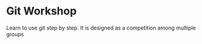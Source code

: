 # Git Workshop

Learn to use git step by step. It is designed as a competition among multiple groups
